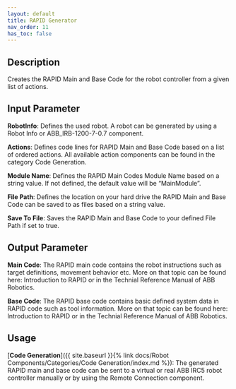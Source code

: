 ```yaml
---
layout: default
title: RAPID Generator
nav_order: 11
has_toc: false
---
```


## Description

Creates the RAPID Main and Base Code for the robot controller from a given list of actions.

## Input Parameter

**RobotInfo**: Defines the used robot. A robot can be generated by using a Robot Info or ABB_IRB-1200-7-0.7 component.

**Actions**: Defines code lines for RAPID Main and Base Code based on a list of ordered actions. All available action components can be found in the category Code Generation.

**Module Name**: Defines the RAPID Main Codes Module Name based on a string value. If not defined, the default value will be “MainModule”.

**File Path**: Defines the location on your hard drive the RAPID Main and Base Code can be saved to as files based on a string value.

**Save To File**: Saves the RAPID Main and Base Code to your defined File Path if set to true.

## Output Parameter

**Main Code**: The RAPID main code contains the robot instructions such as target definitions, movement behavior etc. More on that topic can be found here: Introduction to RAPID or in the Technial Reference Manual of ABB Robotics.

**Base Code**: The RAPID base code contains basic defined system data in RAPID code such as tool information. More on that topic can be found here: Introduction to RAPID or in the Technial Reference Manual of ABB Robotics.

## Usage

[**Code Generation**]({{ site.baseurl }}{% link docs/Robot Components/Categories/Code Generation/index.md %}): The generated RAPID main and base code can be sent to a virtual or real ABB IRC5 robot controller manually or by using the Remote Connection component.